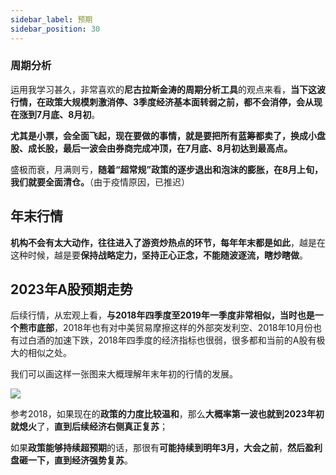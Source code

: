 ```yaml
---
sidebar_label: 预期
sidebar_position: 30
---
```


### 周期分析

运用我学习甚久，非常喜欢的**尼古拉斯金涛的周期分析工具**的观点来看，**当下这波行情，在政策大规模刺激消停、3季度经济基本面转弱之前，都不会消停，会从现在涨到7月底、8月初**。

**尤其是小票，会全面飞起，现在要做的事情，就是要把所有蓝筹都卖了，换成小盘股、成长股，最后一波会由券商完成冲顶，在7月底、8月初达到最高点。**

盛极而衰，月满则亏，**随着“超常规”政策的逐步退出和泡沫的膨胀，在8月上旬，我们就要全面清仓。**（由于疫情原因，已推迟）

## 年末行情

**机构不会有太大动作，往往进入了游资炒热点的环节，每年年末都是如此**，越是在这种时候，越是要**保持战略定力，坚持正心正念，不能随波逐流，瞎炒瞎做**。

## 2023年A股预期走势

后续行情，从宏观上看，**与2018年四季度至2019年一季度非常相似，当时也是一个熊市底部**，2018年也有对中美贸易摩擦这样的外部突发利空、2018年10月份也有过白酒的加速下跌，2018年四季度的经济指标也很弱，很多都和当前的A股有极大的相似之处。

我们可以画这样一张图来大概理解年末年初的行情的发展。

![](https://img.arctee.cn/one/202211270205869.png)

参考2018，如果现在的**政策的力度比较温和**，那么**大概率第一波也就到2023年初就熄火**了，**直到后续经济右侧真正复苏**；

如果**政策能够持续超预期**的话，那很有**可能持续到明年3月，大会之前**，**然后盈利盘砸一下，直到经济强势复苏**。


